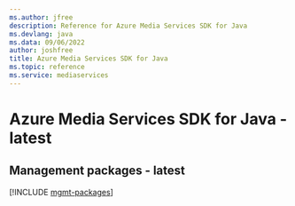```yaml
---
ms.author: jfree
description: Reference for Azure Media Services SDK for Java
ms.devlang: java
ms.data: 09/06/2022
author: joshfree
title: Azure Media Services SDK for Java
ms.topic: reference
ms.service: mediaservices
---
```

# Azure Media Services SDK for Java - latest

## Management packages - latest
[!INCLUDE [mgmt-packages](media-services-mgmt-index.md)]